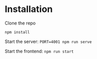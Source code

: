 # Installation

Clone the repo

`npm install`

Start the server: `PORT=4001 npm run serve`

Start the frontend: `npm run start`
